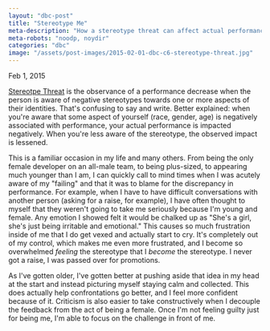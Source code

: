 ```yaml
---
layout: "dbc-post"
title: "Stereotype Me"
meta-description: "How a stereotype threat can affect actual performance"
meta-robots: "noodp, noydir"
categories: "dbc"
image: "/assets/post-images/2015-02-01-dbc-c6-stereotype-threat.jpg"
---
```

<!-- <h4>Phase 0 Unit 2 Week 6 | Cultural Blog #6</h4>
<span class="meta">Feb 1, 2015</span>
<a href="http://jannypie.github.io/blog/c6-stereotype-threat.html" title="Read more">Read this blog post</a> -->
<span class="meta">Feb 1, 2015</span>
<section>
  <p><a href="http://www.reducingstereotypethreat.org/definition.html" title="info about stereotype threat">Stereotpe Threat</a> is the observance of a performance decrease when the person is aware of negative stereotypes towards one or more aspects of their identities. That's confusing to say and write. Better explained: when you're aware that some aspect of yourself (race, gender, age) is negatively associated with performance, your actual performance is impacted negatively. When you're less aware of the stereotype, the observed impact is lessened.</p>
  <p>This is a familiar occasion in my life and many others. From being the only female developer on an all-male team, to being plus-sized, to appearing much younger than I am, I can quickly call to mind times when I was acutely aware of my "failing" and that it was to blame for the discrepancy in performance. For example, when I have to have difficult conversations with another person (asking for a raise, for example), I have often thought to myself that they weren't going to take me seriously because I'm young and female. Any emotion I showed felt it would be chalked up as "She's a girl, she's just being irritable and emotional." This causes so much frustration inside of me that I do get vexed and actually start to cry. It's completely out of my control, which makes me even more frustrated, and I become so overwhelmed <em>feeling</em> the stereotype that I <em>become</em> the stereotype. I never got a raise, I was passed over for promotions.</p>
  <p>As I've gotten older, I've gotten better at pushing aside that idea in my head at the start and instead picturing myself staying calm and collected. This does actually help confrontations go better, and I feel more confident because of it. Criticism is also easier to take constructively when I decouple the feedback from the act of being a female. Once I'm not feeling guilty just for being me, I'm able to focus on the challenge in front of me.</p>
</section>
